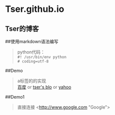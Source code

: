 # Tser.github.io
Tser的博客
----------
##使用markdown语法编写
>python代码：<br>
`#! /usr/bin/env python`<br>
`# coding=utf-8`

##Demo
>a标签的的实现<br>
>[百度](https://www.baidu.com) or
>[tser's blo](http://tser.github.io "tser's博客") or 
>[yahoo](http://search.yahoo.com/  "Yahoo Search")

##Demo1
>直接连接
<http://www.google.com "Google">
